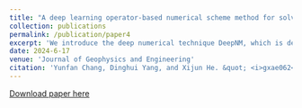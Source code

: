 ```yaml
---
title: "A deep learning operator-based numerical scheme method for solving 1-D wave equations"
collection: publications
permalink: /publication/paper4
excerpt: 'We introduce the deep numerical technique DeepNM, which is designed for solving one-dimensional (1D) hyperbolic conservation laws, particularly wave equations.'
date: 2024-6-17
venue: 'Journal of Geophysics and Engineering'
citation: 'Yunfan Chang, Dinghui Yang, and Xijun He. &quot; <i>gxae062</i>.'
---
```


[Download paper here]([https://library.seg.org/doi/abs/10.1190/geo2023-0622.1](https://doi.org/10.1093/jge/gxae062))
